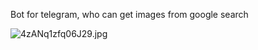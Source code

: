 Bot for telegram, who can get images from google search

![4zANq1zfq06J29.jpg](https://bitbucket.org/repo/rzr4zd/images/2727664699-4zANq1zfq06J29.jpg)